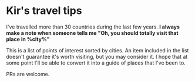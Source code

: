 # Kir's travel tips

I've travelled more than 30 countries during the last few years.
**I always make a note when someone tells me "Oh, you should totally visit that place in %city%"**

This is a list of points of interest sorted by cities.
An item included in the list doesn't guarantee it's worth visiting, but you may consider it.
I hope that at some point I'll be able to convert it into a guide of places that I've been to.

PRs are welcome.
